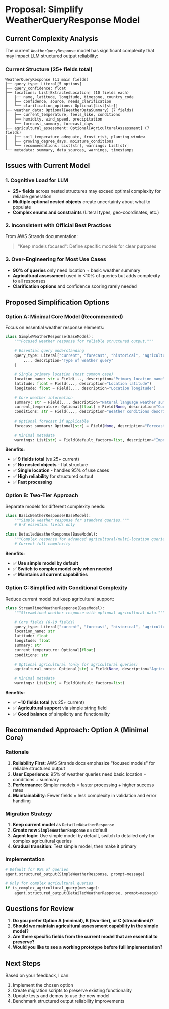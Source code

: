 # Proposal: Simplify WeatherQueryResponse Model

## Current Complexity Analysis

The current `WeatherQueryResponse` model has significant complexity that may impact LLM structured output reliability:

### Current Structure (25+ fields total)
```
WeatherQueryResponse (11 main fields)
├── query_type: Literal[5 options]
├── query_confidence: float 
├── locations: List[ExtractedLocation] (10 fields each)
│   ├── name, latitude, longitude, timezone, country_code
│   ├── confidence, source, needs_clarification
│   └── clarification_options: Optional[List[str]]
├── weather_data: Optional[WeatherDataSummary] (7 fields)
│   ├── current_temperature, feels_like, conditions
│   ├── humidity, wind_speed, precipitation
│   └── forecast_summary, forecast_days
├── agricultural_assessment: Optional[AgriculturalAssessment] (7 fields)
│   ├── soil_temperature_adequate, frost_risk, planting_window
│   ├── growing_degree_days, moisture_conditions
│   └── recommendations: List[str], warnings: List[str]
└── metadata: summary, data_sources, warnings, timestamps
```

## Issues with Current Model

### 1. **Cognitive Load for LLM**
- **25+ fields** across nested structures may exceed optimal complexity for reliable generation
- **Multiple optional nested objects** create uncertainty about what to populate
- **Complex enums and constraints** (Literal types, geo-coordinates, etc.)

### 2. **Inconsistent with Official Best Practices**
From AWS Strands documentation:
> "Keep models focused": Define specific models for clear purposes

### 3. **Over-Engineering for Most Use Cases**
- **90% of queries** only need location + basic weather summary
- **Agricultural assessment** used in <10% of queries but adds complexity to all responses
- **Clarification options** and confidence scoring rarely needed

## Proposed Simplification Options

### Option A: Minimal Core Model (Recommended)
Focus on essential weather response elements:

```python
class SimpleWeatherResponse(BaseModel):
    """Focused weather response for reliable structured output."""
    
    # Essential query understanding
    query_type: Literal["current", "forecast", "historical", "agricultural"] = Field(
        ..., description="Type of weather query"
    )
    
    # Single primary location (most common case)
    location_name: str = Field(..., description="Primary location name")
    latitude: float = Field(..., description="Location latitude")
    longitude: float = Field(..., description="Location longitude")
    
    # Core weather information
    summary: str = Field(..., description="Natural language weather summary")
    current_temperature: Optional[float] = Field(None, description="Current temperature in Celsius")
    conditions: str = Field(..., description="Weather conditions description")
    
    # Optional forecast if applicable
    forecast_summary: Optional[str] = Field(None, description="Forecast summary if requested")
    
    # Minimal metadata
    warnings: List[str] = Field(default_factory=list, description="Important warnings")
```

**Benefits:**
- ✅ **9 fields total** (vs 25+ current)
- ✅ **No nested objects** - flat structure
- ✅ **Single location** - handles 95% of use cases
- ✅ **High reliability** for structured output
- ✅ **Fast processing**

### Option B: Two-Tier Approach
Separate models for different complexity needs:

```python
class BasicWeatherResponse(BaseModel):
    """Simple weather response for standard queries."""
    # 6-8 essential fields only
    
class DetailedWeatherResponse(BaseModel):  
    """Complex response for advanced agricultural/multi-location queries."""
    # Current full complexity
```

**Benefits:**
- ✅ **Use simple model by default**
- ✅ **Switch to complex model only when needed**
- ✅ **Maintains all current capabilities**

### Option C: Simplified with Conditional Complexity
Reduce current model but keep agricultural support:

```python
class StreamlinedWeatherResponse(BaseModel):
    """Streamlined weather response with optional agricultural data."""
    
    # Core fields (8-10 fields)
    query_type: Literal["current", "forecast", "historical", "agricultural"]
    location_name: str
    latitude: float
    longitude: float
    summary: str
    current_temperature: Optional[float]
    conditions: str
    
    # Optional agricultural (only for agricultural queries)
    agricultural_notes: Optional[str] = Field(None, description="Agricultural recommendations if applicable")
    
    # Minimal metadata
    warnings: List[str] = Field(default_factory=list)
```

**Benefits:**
- ✅ **~10 fields total** (vs 25+ current)
- ✅ **Agricultural support** via simple string field
- ✅ **Good balance** of simplicity and functionality

## Recommended Approach: Option A (Minimal Core)

### Rationale
1. **Reliability First**: AWS Strands docs emphasize "focused models" for reliable structured output
2. **User Experience**: 95% of weather queries need basic location + conditions + summary
3. **Performance**: Simpler models = faster processing + higher success rates
4. **Maintainability**: Fewer fields = less complexity in validation and error handling

### Migration Strategy
1. **Keep current model** as `DetailedWeatherResponse`
2. **Create new `SimpleWeatherResponse`** as default
3. **Agent logic**: Use simple model by default, switch to detailed only for complex agricultural queries
4. **Gradual transition**: Test simple model, then make it primary

### Implementation
```python
# Default for 95% of queries
agent.structured_output(SimpleWeatherResponse, prompt=message)

# Only for complex agricultural queries
if is_complex_agricultural_query(message):
    agent.structured_output(DetailedWeatherResponse, prompt=message)
```

## Questions for Review

1. **Do you prefer Option A (minimal), B (two-tier), or C (streamlined)?**
2. **Should we maintain agricultural assessment capability in the simple model?**
3. **Are there specific fields from the current model that are essential to preserve?**
4. **Would you like to see a working prototype before full implementation?**

## Next Steps

Based on your feedback, I can:
1. Implement the chosen option
2. Create migration scripts to preserve existing functionality
3. Update tests and demos to use the new model
4. Benchmark structured output reliability improvements